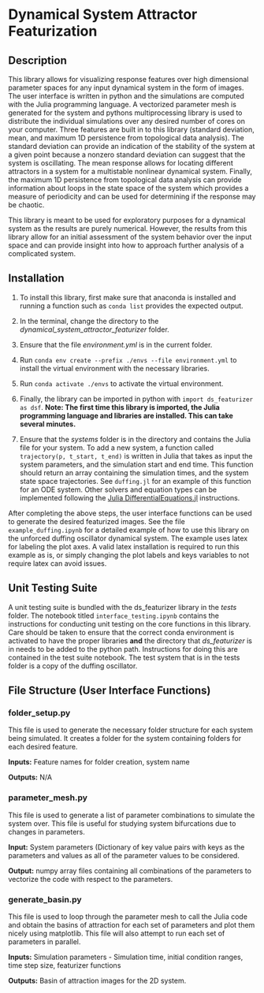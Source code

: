 # Dynamical System Attractor Featurization

## Description

This library allows for visualizing response features over high dimensional parameter spaces for any input dynamical system in the form of images. The user interface is written in python and the simulations are computed with the Julia programming language. A vectorized parameter mesh is generated for the system and pythons multiprocessing library is used to distribute the individual simulations over any desired number of cores on your computer. Three features are built in to this library (standard deviation, mean, and maximum 1D persistence from topological data analysis). The standard deviation can provide an indication of the stability of the system at a given point because a nonzero standard deviation can suggest that the system is oscillating. The mean response allows for locating different attractors in a system for a multistable nonlinear dynamical system. Finally, the maximum 1D persistence from topological data analysis can provide information about loops in the state space of the system which provides a measure of periodicity and can be used for determining if the response may be chaotic. 

This library is meant to be used for exploratory purposes for a dynamical system as the results are purely numerical. However, the results from this library allow for an initial assessment of the system behavior over the input space and can provide insight into how to approach further analysis of a complicated system.


## Installation

1. To install this library, first make sure that anaconda is installed and running a function such as ```conda list``` provides the expected output.

2. In the terminal, change the directory to the *dynamical_system_attractor_featurizer* folder. 

3. Ensure that the file *environment.yml* is in the current folder.

4. Run ```conda env create --prefix ./envs --file environment.yml``` to install the virtual environment with the necessary libraries.

5. Run ```conda activate ./envs``` to activate the virtual environment. 

6. Finally, the library can be imported in python with ```import ds_featurizer as dsf```.  **Note: The first time this library is imported, the Julia programming language and libraries are installed. This can take several minutes.** 

7. Ensure that the *systems* folder is in the directory and contains the Julia file for your system. To add a new system, a function called  ```trajectory(p, t_start, t_end)``` is written in Julia that takes as input the system parameters, and the simulation start and end time. This function should return an array containing the simulation times, and the system state space trajectories. See ```duffing.jl``` for an example of this function for an ODE system. Other solvers and equation types can be implemented following the [Julia DifferentialEquations.jl](https://diffeq.sciml.ai/stable/) instructions.

After completing the above steps, the user interface functions can be used to generate the desired featurized images. See the file ```example_duffing.ipynb``` for a detailed example of how to use this library on the unforced duffing oscillator dynamical system. The example uses latex for labeling the plot axes. A valid latex installation is required to run this example as is, or simply changing the plot labels and keys variables to not require latex can avoid issues.

## Unit Testing Suite

A unit testing suite is bundled with the ds_featurizer library in the *tests* folder. The notebook titled ```interface_testing.ipynb``` contains the instructions for conducting unit testing on the core functions in this library. Care should be taken to ensure that the correct conda environment is activated to have the proper libraries **and** the directory that *ds_featurizer* is in needs to be added to the python path. Instructions for doing this are contained in the test suite notebook. The test system that is in the tests folder is a copy of the duffing oscillator.

## File Structure (User Interface Functions)

### folder_setup.py

This file is used to generate the necessary folder structure for each system being simulated. It creates a folder for the system containing folders for each desired feature.

**Inputs:** Feature names for folder creation, system name

**Outputs:** N/A 

### parameter_mesh.py

This file is used to generate a list of parameter combinations to simulate the system over. This file is useful for studying system bifurcations due to changes in parameters. 

**Input:** System parameters (Dictionary of key value pairs with keys as the parameters and values as all of the parameter values to be considered.

**Output:** numpy array files containing all combinations of the parameters to vectorize the code with respect to the parameters.

### generate_basin.py

This file is used to loop through the parameter mesh to call the Julia code and obtain the basins of attraction for each set of parameters and plot them nicely using matplotlib. This file will also attempt to run each set of parameters in parallel.

**Inputs:** Simulation parameters - Simulation time, initial condition ranges, time step size, featurizer functions

**Outputs:** Basin of attraction images for the 2D system. 



